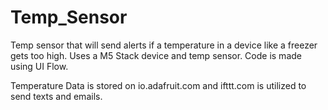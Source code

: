 # Temp_Sensor
Temp sensor that will send alerts if a temperature in a device like a freezer gets too high.
Uses a M5 Stack device and temp sensor.  Code is made using UI Flow.

Temperature Data is stored on io.adafruit.com and ifttt.com is utilized to send texts and emails.
